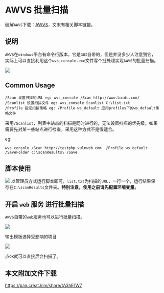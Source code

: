 # AWVS 批量扫描

破解`AWVS`下载：[AWVS](https://github.com/ds19991999/AWVS/tree/master/awvs)，文末有相关脚本链接。

## 说明

`AWVS`在`windows`平台有命令行版本，它是`GUI`自带的，但是并没多少人注意到它，实际上可以直接利用这个`wvs_console.exe`文件写个批处理实现`AWVS`的批量扫描。

![](https://image.creat.kim/picgo/20190622134126.png)

## Common Usage

```shell
/Scan 设置扫描的URL eg: wvs_console /Scan http://www.baidu.com/
/Scanlist 设置扫描文件 eg: wvs_console Scanlist C:\list.txt 
/Profile 指定扫描策略 eg: /Profile ws_default 应用profiles下的ws_default策略文件
```

采用`/Scanlist`，列表中站点的扫描是同时进行的，无法设置扫描的优先级，如果需要先对某一些站点进行检查，采用这种方式不是很适合。

eg:

```shell
wvs_console /Scan http://testphp.vulnweb.com  /Profile ws_default /SaveFolder c:\scanResults\ /Save
```

## 脚本使用
![](https://image.creat.kim/picgo/20190622180044.png)
以管理员方式运行脚本即可，`list.txt`为扫描的`URL`，一行一个，运行结果保存在`C:\scanResults`文件夹。**特别注意，使用之前请先配置环境变量。**

## 开启 `web` 服务 进行批量扫描

`AWVS`自带的`web`服务也可以进行批量扫描。

![](https://image.creat.kim/picgo/20190622143016.png)

输出模板选择受影响的项目

![](https://image.creat.kim/picgo/20190622143222.png)

点`OK`就可以直接后台扫描了。

## 本文附加文件下载
https://pan.creat.kim/share/tA3hE1W7
